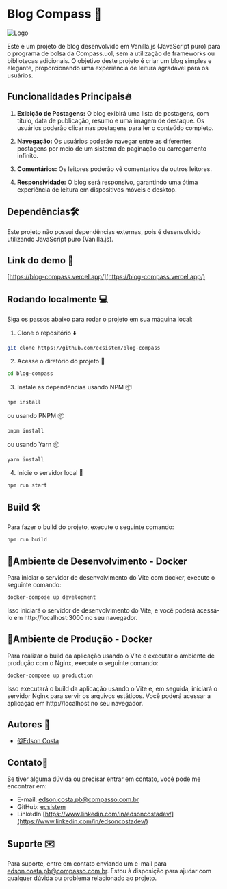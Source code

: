 # Blog Compass 🚀

![Logo](https://i.ibb.co/341CwqD/home.png)

Este é um projeto de blog desenvolvido em Vanilla.js (JavaScript puro) para o programa de bolsa da Compass.uol, sem a utilização de frameworks ou bibliotecas adicionais. O objetivo deste projeto é criar um blog simples e elegante, proporcionando uma experiência de leitura agradável para os usuários.

## Funcionalidades Principais🔥

1. **Exibição de Postagens:** O blog exibirá uma lista de postagens, com título, data de publicação, resumo e uma imagem de destaque. Os usuários poderão clicar nas postagens para ler o conteúdo completo.

2. **Navegação:** Os usuários poderão navegar entre as diferentes postagens por meio de um sistema de paginação ou carregamento infinito.

3. **Comentários:** Os leitores poderão vê comentarios de outros leitores.

4. **Responsividade:** O blog será responsivo, garantindo uma ótima experiência de leitura em dispositivos móveis e desktop.

## Dependências🛠️

Este projeto não possui dependências externas, pois é desenvolvido utilizando JavaScript puro (Vanilla.js).

## Link do demo 🚀

[https://blog-compass.vercel.app/](https://blog-compass.vercel.app/)

## Rodando localmente 💻

Siga os passos abaixo para rodar o projeto em sua máquina local:

1. Clone o repositório ⬇️

```bash
git clone https://github.com/ecsistem/blog-compass
```

2. Acesse o diretório do projeto 📂

```bash
cd blog-compass
```

3. Instale as dependências usando NPM 📦

```bash
npm install
```

ou usando PNPM 📦

```bash
pnpm install
```

ou usando Yarn 📦

```bash
yarn install
```

4. Inicie o servidor local 🚀

```bash
npm run start
```

## Build 🛠️

Para fazer o build do projeto, execute o seguinte comando:

```bash
npm run build
```

## 🧱Ambiente de Desenvolvimento - Docker
Para iniciar o servidor de desenvolvimento do Vite com docker, execute o seguinte comando:

```bash
docker-compose up development
```
Isso iniciará o servidor de desenvolvimento do Vite, e você poderá acessá-lo em http://localhost:3000 no seu navegador.

## 🧱Ambiente de Produção - Docker
Para realizar o build da aplicação usando o Vite e executar o ambiente de produção com o Nginx, execute o seguinte comando:

```bash
docker-compose up production
```
Isso executará o build da aplicação usando o Vite e, em seguida, iniciará o servidor Nginx para servir os arquivos estáticos. Você poderá acessar a aplicação em http://localhost no seu navegador.

## Autores 👤
- [@Edson Costa](https://www.github.com/ecsistem)

## Contato📱

Se tiver alguma dúvida ou precisar entrar em contato, você pode me encontrar em:
- E-mail: edson.costa.pb@compasso.com.br
- GitHub: [ecsistem](https://github.com/ecsistem)
- LinkedIn [https://www.linkedin.com/in/edsoncostadev/](https://www.linkedin.com/in/edsoncostadev/)

## Suporte ✉️

Para suporte, entre em contato enviando um e-mail para edson.costa.pb@compasso.com.br. Estou à disposição para ajudar com qualquer dúvida ou problema relacionado ao projeto.